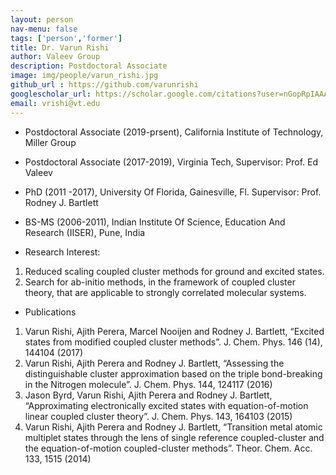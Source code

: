 ```yaml
---
layout: person
nav-menu: false 
tags: ['person','former']
title: Dr. Varun Rishi 
author: Valeev Group 
description: Postdoctoral Associate
image: img/people/varun_rishi.jpg
github_url : https://github.com/varunrishi
googlescholar_url: https://scholar.google.com/citations?user=nGopRpIAAAAJ&hl=en
email: vrishi@vt.edu
---
```

- Postdoctoral Associate (2019-prsent), California Institute of Technology, Miller Group
- Postdoctoral Associate (2017-2019), Virginia Tech, Supervisor: Prof. Ed Valeev
- PhD (2011 -2017), University Of Florida, Gainesville, Fl. Supervisor: Prof. Rodney J. Bartlett 
- BS-MS (2006-2011), Indian Institute Of Science, Education And Research (IISER), Pune, India

- Research Interest: 
1. Reduced scaling coupled cluster methods for ground and excited states.
2. Search for ab-initio methods, in the framework of coupled cluster theory, that are applicable to strongly correlated molecular systems.


- Publications
1. Varun Rishi, Ajith Perera, Marcel Nooijen and Rodney J. Bartlett, “Excited states from modified
coupled cluster methods”. J. Chem. Phys. 146 (14), 144104 (2017)
2. Varun Rishi, Ajith Perera and Rodney J. Bartlett, “Assessing the distinguishable cluster
approximation based on the triple bond-breaking in the Nitrogen molecule”. J. Chem. Phys. 144, 124117 (2016)
3. Jason Byrd, Varun Rishi, Ajith Perera and Rodney J. Bartlett, “Approximating electronically
excited states with equation-of-motion linear coupled cluster theory”. J. Chem. Phys. 143, 164103 (2015)
4. Varun Rishi, Ajith Perera and Rodney J. Bartlett, “Transition metal atomic multiplet states
through the lens of single reference coupled-cluster and the equation-of-motion coupled-cluster
methods”. Theor. Chem. Acc. 133, 1515 (2014)

